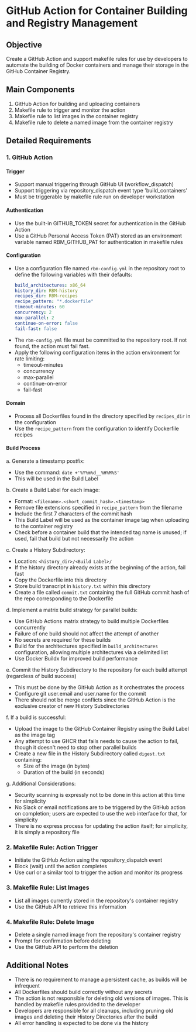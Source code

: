 # GitHub Action for Container Building and Registry Management

## Objective
Create a GitHub Action and support makefile rules for use by developers to automate the building of Docker containers and manage their storage in the GitHub Container Registry.

## Main Components
1. GitHub Action for building and uploading containers
2. Makefile rule to trigger and monitor the action
3. Makefile rule to list images in the container registry
4. Makefile rule to delete a named image from the container registry

## Detailed Requirements

### 1. GitHub Action

#### Trigger
- Support manual triggering through GitHub UI (workflow_dispatch)
- Support triggering via repository_dispatch event type 'build_containers'
- Must be triggerable by makefile rule run on developer workstation

#### Authentication
- Use the built-in GITHUB_TOKEN secret for authentication in the GitHub Action
- Use a GitHub Personal Access Token (PAT) stored as an environment variable named RBM_GITHUB_PAT for authentication in makefile rules

#### Configuration
- Use a configuration file named `rbm-config.yml` in the repository root to define the following variables with their defaults:
  ```yaml
  build_architectures: x86_64
  history_dir: RBM-history
  recipes_dir: RBM-recipes
  recipe_pattern: "*.dockerfile"
  timeout-minutes: 60
  concurrency: 2
  max-parallel: 2
  continue-on-error: false
  fail-fast: false
  ```
- The `rbm-config.yml` file must be committed to the repository root. If not found, the action must fail fast.
- Apply the following configuration items in the action environment for rate limiting:
  - timeout-minutes
  - concurrency
  - max-parallel
  - continue-on-error
  - fail-fast

#### Domain
- Process all Dockerfiles found in the directory specified by `recipes_dir` in the configuration
- Use the `recipe_pattern` from the configuration to identify Dockerfile recipes

#### Build Process

a. Generate a timestamp postfix:
   - Use the command: `date +'%Y%m%d__%H%M%S'`
   - This will be used in the Build Label

b. Create a Build Label for each image:
   - Format: `<filename>.<short_commit_hash>.<timestamp>`
   - Remove file extensions specified in `recipe_pattern` from the filename
   - Include the first 7 characters of the commit hash
   - This Build Label will be used as the container image tag when uploading to the container registry
   - Check before a container build that the intended tag name is unused; if used, fail that build but not necessarily the action

c. Create a History Subdirectory:
   - Location: `<history_dir>/<Build Label>/`
   - If the history directory already exists at the beginning of the action, fail fast
   - Copy the Dockerfile into this directory
   - Store build transcript in `history.txt` within this directory
   - Create a file called `commit.txt` containing the full GitHub commit hash of the repo corresponding to the Dockerfile

d. Implement a matrix build strategy for parallel builds:
   - Use GitHub Actions matrix strategy to build multiple Dockerfiles concurrently
   - Failure of one build should not affect the attempt of another
   - No secrets are required for these builds
   - Build for the architectures specified in `build_architectures` configuration, allowing multiple architectures via a delimited list
   - Use Docker Buildx for improved build performance

e. Commit the History Subdirectory to the repository for each build attempt (regardless of build success)
   - This must be done by the GitHub Action as it orchestrates the process
   - Configure git user.email and user.name for the commit
   - There should not be merge conflicts since the GitHub Action is the exclusive creator of new History Subdirectories

f. If a build is successful:
   - Upload the image to the GitHub Container Registry using the Build Label as the image tag
   - Any attempt to use GHCR that fails needs to cause the action to fail, though it doesn't need to stop other parallel builds
   - Create a new file in the History Subdirectory called `digest.txt` containing:
     * Size of the image (in bytes)
     * Duration of the build (in seconds)

g. Additional Considerations:
   - Security scanning is expressly not to be done in this action at this time for simplicity
   - No Slack or email notifications are to be triggered by the GitHub action on completion; users are expected to use the web interface for that, for simplicity
   - There is no express process for updating the action itself; for simplicity, it is simply a repository file

### 2. Makefile Rule: Action Trigger
- Initiate the GitHub Action using the repository_dispatch event
- Block (wait) until the action completes
- Use curl or a similar tool to trigger the action and monitor its progress

### 3. Makefile Rule: List Images
- List all images currently stored in the repository's container registry
- Use the GitHub API to retrieve this information

### 4. Makefile Rule: Delete Image
- Delete a single named image from the repository's container registry
- Prompt for confirmation before deleting
- Use the GitHub API to perform the deletion

## Additional Notes

- There is no requirement to manage a persistent cache, as builds will be infrequent
- All Dockerfiles should build correctly without any secrets
- The action is not responsible for deleting old versions of images. This is handled by makefile rules provided to the developer
- Developers are responsible for all cleanups, including pruning old images and deleting their History Directories after the build
- All error handling is expected to be done via the history


